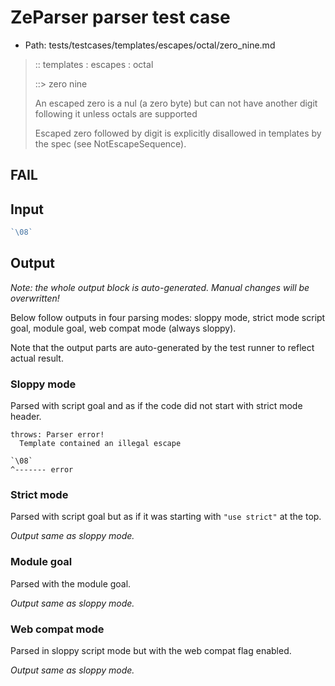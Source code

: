 # ZeParser parser test case

- Path: tests/testcases/templates/escapes/octal/zero_nine.md

> :: templates : escapes : octal
>
> ::> zero nine
>
> An escaped zero is a nul (a zero byte) but can not have another digit following it unless octals are supported
>
> Escaped zero followed by digit is explicitly disallowed in templates by the spec (see NotEscapeSequence).

## FAIL

## Input

`````js
`\08`
`````

## Output

_Note: the whole output block is auto-generated. Manual changes will be overwritten!_

Below follow outputs in four parsing modes: sloppy mode, strict mode script goal, module goal, web compat mode (always sloppy).

Note that the output parts are auto-generated by the test runner to reflect actual result.

### Sloppy mode

Parsed with script goal and as if the code did not start with strict mode header.

`````
throws: Parser error!
  Template contained an illegal escape

`\08`
^------- error
`````

### Strict mode

Parsed with script goal but as if it was starting with `"use strict"` at the top.

_Output same as sloppy mode._

### Module goal

Parsed with the module goal.

_Output same as sloppy mode._

### Web compat mode

Parsed in sloppy script mode but with the web compat flag enabled.

_Output same as sloppy mode._
